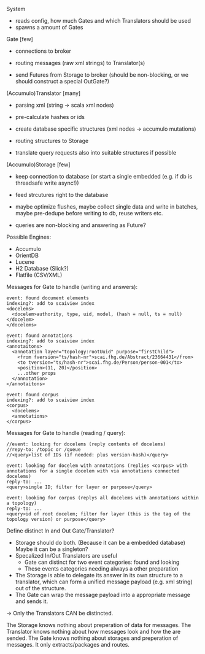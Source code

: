 System
  - reads config, how much Gates and which Translators should be used
  - spawns a amount of Gates

Gate [few]
  - connections to broker
  - routing messages (raw xml strings) to Translator(s)

  - send Futures from Storage to broker (should be non-blocking, or we should construct a special OutGate?)

(Accumulo)Translator [many]
  - parsing xml (string -> scala xml nodes)
  - pre-calculate hashes or ids
  - create database specific structures (xml nodes -> accumulo mutations)
  - routing structures to Storage

  - translate query requests also into suitable structures if possible

(Accumulo)Storage [few]
  - keep connection to database (or start a single embedded (e.g. if db is threadsafe write async!))
  - feed strcutures right to the database
  - maybe optimize flushes,
    maybe collect single data and write in batches,
    maybe pre-dedupe before writing to db,
    reuse writers etc.

  - queries are non-blocking and answering as Future?

Possible Engines:
  - Accumulo
  - OrientDB
  - Lucene
  - H2 Database (Slick?)
  - Flatfile (CSV/XML)

Messages for Gate to handle (writing and answers):

    event: found document elements
    indexing?: add to scaiview index
    <docelems>
      <docelem>authority, type, uid, model, (hash = null, ts = null)</docelem>
    </docelems>

    event: found annotations
    indexing?: add to scaiview index
    <annotaitons>
      <annotation layer="topology:rootUuid" purpose="firstChild">
        <from fversion="ts/hash-nr">scai.fhg.de/Abstract/23664431</from>
        <to tversion="ts/hash-nr">scai.fhg.de/Person/person-001</to>
        <position>(11, 20)</position>
        ...other props
      </annotation>
    </annotaitons>

    event: found corpus
    indexing?: add to scaiview index
    <corpus>
      <docelems>
      <annotations>
    </corpus>

Messages for Gate to handle (reading / query):

    //event: looking for docelems (reply contents of docelems)
    //repy-to: /topic or /queue
    //<query>list of IDs (if needed: plus version-hash)</query>

    event: looking for docelem with annotations (replies <corpus> with annotations for a single docelem with via annotations connected docelems)
    reply-to: ...
    <query>single ID; filter for layer or purpose</query>

    event: looking for corpus (replys all docelems with annotations within a topology)
    reply-to: ...
    <query>id of root docelem; filter for layer (this is the tag of the topology version) or purpose</query>

Define distinct In and Out Gate/Translator?

  - Storage should do both. (Because it can be a embedded database)
    Maybe it can be a singleton?
  - Specalized In/Out Translators are useful
    - Gate can distinct for two event categories: found and looking
    - These events categories needing always a other preparation
  - The Storage is able to delegate its answer in its own structure to a translator, which can form a unified message payload (e.g. xml string) out of the structure.
  - The Gate can wrap the message payload into a appropriate message and sends it.

  -> Only the Translators CAN be distincted.

  The Storage knows nothing about preperation of data for messages.
  The Translator knows nothing about how messages look and how the are sended.
  The Gate knows nothing about storages and preperation of messages. It only extracts/packages and routes.
